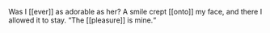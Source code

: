 Was I [[ever]] as adorable as her? A smile crept [[onto]] my face, and there I allowed it to stay. “The [[pleasure]] is mine.“ 